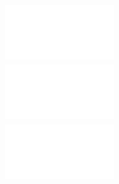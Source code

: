 ![@](steps/_.3eb68380.md)

![@](steps/_.bdd8cadc.md)

![@](steps/Please%20modify%20the%20concept%20above.4f8f012f.md)